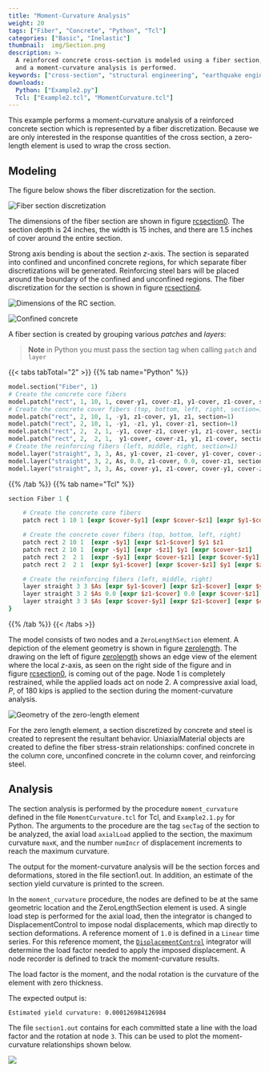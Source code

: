 ```yaml
---
title: "Moment-Curvature Analysis"
weight: 20
tags: ["Fiber", "Concrete", "Python", "Tcl"]
categories: ["Basic", "Inelastic"]
thumbnail:  img/Section.png
description: >-
  A reinforced concrete cross-section is modeled using a fiber section, 
  and a moment-curvature analysis is performed.
keywords: ["cross-section", "structural engineering", "earthquake engineering"]
downloads:
  Python: ["Example2.py"]
  Tcl: ["Example2.tcl", "MomentCurvature.tcl"]
---
```


This example performs a moment-curvature analysis of a reinforced
concrete section which is represented by a fiber discretization. 
Because we are only interested in the response quantities of the
cross section, a zero-length element is used to wrap the cross
section. 

## Modeling

The figure below shows the fiber discretization for the section.

![Fiber section discretization](./RCsection4.svg)


The dimensions of the fiber section are shown in figure [rcsection0](#rcsection0). 
The section depth is 24 inches, the width is 15
inches, and there are 1.5 inches of cover around the entire section.

Strong axis bending is about the section $z$-axis. 
The section is separated into confined and unconfined concrete
regions, for which separate fiber discretizations will be generated.
Reinforcing steel bars will be placed around the boundary of the
confined and unconfined regions. 
The fiber discretization for the
section is shown in
figure [rcsection4](#rcsection4).


![Dimensions of the RC section.](./RCsection0.svg)


![Confined concrete](img/confinement.png)

A fiber section is created by grouping various *patches* and *layers*:
> **Note** in Python you must pass the section tag when calling `patch` and `layer`

{{< tabs tabTotal="2" >}}
{{% tab name="Python" %}}
```python
model.section("Fiber", 1)
# Create the concrete core fibers
model.patch("rect", 1, 10, 1, cover-y1, cover-z1, y1-cover, z1-cover, section=1)
# Create the concrete cover fibers (top, bottom, left, right, section=1)
model.patch("rect", 2, 10, 1, -y1, z1-cover, y1, z1, section=1)
model.patch("rect", 2, 10, 1, -y1, -z1, y1, cover-z1, section=1)
model.patch("rect", 2,  2, 1, -y1, cover-z1, cover-y1, z1-cover, section=1)
model.patch("rect", 2,  2, 1,  y1-cover, cover-z1, y1, z1-cover, section=1)
# Create the reinforcing fibers (left, middle, right, section=1)
model.layer("straight", 3, 3, As, y1-cover, z1-cover, y1-cover, cover-z1, section=1)
model.layer("straight", 3, 2, As, 0.0, z1-cover, 0.0, cover-z1, section=1)
model.layer("straight", 3, 3, As, cover-y1, z1-cover, cover-y1, cover-z1, section=1)
```
{{% /tab %}}
{{% tab name="Tcl" %}}
```Tcl
section Fiber 1 {

    # Create the concrete core fibers
    patch rect 1 10 1 [expr $cover-$y1] [expr $cover-$z1] [expr $y1-$cover] [expr $z1-$cover]

    # Create the concrete cover fibers (top, bottom, left, right)
    patch rect 2 10 1  [expr -$y1] [expr $z1-$cover] $y1 $z1
    patch rect 2 10 1  [expr -$y1] [expr -$z1] $y1 [expr $cover-$z1]
    patch rect 2  2 1  [expr -$y1] [expr $cover-$z1] [expr $cover-$y1] [expr $z1-$cover]
    patch rect 2  2 1  [expr $y1-$cover] [expr $cover-$z1] $y1 [expr $z1-$cover]

    # Create the reinforcing fibers (left, middle, right)
    layer straight 3 3 $As [expr $y1-$cover] [expr $z1-$cover] [expr $y1-$cover] [expr $cover-$z1]
    layer straight 3 2 $As 0.0 [expr $z1-$cover] 0.0 [expr $cover-$z1]
    layer straight 3 3 $As [expr $cover-$y1] [expr $z1-$cover] [expr $cover-$y1] [expr $cover-$z1]
}    
```
{{% /tab %}}
{{< /tabs >}}


The model consists of two nodes and a `ZeroLengthSection` element. 
A depiction of the element geometry is shown in
figure [zerolength](#zerolength). 
The drawing on the left of
figure [zerolength](#zerolength) shows an edge view of the element where the
local $z$-axis, as seen on the right side of the figure and in
figure [rcsection0](#rcsection0), is coming out of the page. Node 1 is completely
restrained, while the applied loads act on node 2. 
A compressive axial load, $P$, of $180$ kips is applied to the section during the moment-curvature analysis.

![Geometry of the zero-length element](./ZeroLengthSection.svg) 

For the zero length element, a section discretized by concrete and steel
is created to represent the resultant behavior. UniaxialMaterial objects
are created to define the fiber stress-strain relationships: confined
concrete in the column core, unconfined concrete in the column cover,
and reinforcing steel.


## Analysis

The section analysis is performed by the procedure `moment_curvature`
defined in the file `MomentCurvature.tcl` for
Tcl, and `Example2.1.py` for Python. The arguments to the procedure
are the tag `secTag` of the section to be analyzed, 
the axial load `axialLoad` applied to the
section, the maximum curvature `maxK`, and the number `numIncr` of displacement
increments to reach the maximum curvature.

The output for the moment-curvature analysis will be the section forces
and deformations, stored in the file section1.out. In addition, an
estimate of the section yield curvature is printed to the screen.

In the `moment_curvature` procedure, the nodes are defined to be at the same geometric
location and the ZeroLengthSection element is used. 
A single load step
is performed for the axial load, then the integrator is changed to
DisplacementControl to impose nodal displacements, which map directly to
section deformations. 
A reference moment of `1.0` is defined in a `Linear` time series. 
For this reference moment, the [`DisplacementControl`](https://opensees.stairlab.io/user/manual/analysis/integrator/DisplacementControl.html)
integrator will determine the load factor needed to apply the imposed
displacement. 
A node recorder is defined to track the moment-curvature results. 

The load factor is the moment, and the nodal rotation is the curvature of the element with zero thickness.

The expected output is:

    Estimated yield curvature: 0.000126984126984


The file `section1.out` contains for each committed state a line with the
load factor and the rotation at node `3`. 
This can be used to plot the moment-curvature relationships shown below.

![](img/limits.png) 
